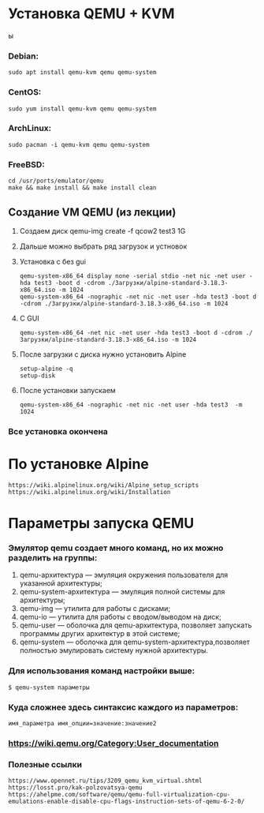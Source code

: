 # Установка QEMU + KVM
ы
### Debian:
	sudo apt install qemu-kvm qemu qemu-system

### CentOS:
	sudo yum install qemu-kvm qemu qemu-system

### ArchLinux:
	sudo pacman -i qemu-kvm qemu qemu-system

### FreeBSD:
	cd /usr/ports/emulator/qemu
	make && make install && make install clean


## Создание VM QEMU (из лекции)
1. Создаем диск
	qemu-img create -f qcow2 test3 1G

1. Дальше можно выбрать ряд загрузок и устновок

1. Установка с без gui
	```
	qemu-system-x86_64 display none -serial stdio -net nic -net user -hda test3 -boot d -cdrom ./Загрузки/alpine-standard-3.18.3-x86_64.iso -m 1024
  	qemu-system-x86_64 -nographic -net nic -net user -hda test3 -boot d -cdrom ./Загрузки/alpine-standard-3.18.3-x86_64.iso -m 1024
	```

1. C GUI
	```
	qemu-system-x86_64 -net nic -net user -hda test3 -boot d -cdrom ./Загрузки/alpine-standard-3.18.3-x86_64.iso -m 1024
	````
	
1. После загрузки с диска нужно установить Alpine
	```
	setup-alpine -q
	setup-disk
	```
	
1. После установки запускаем 
	```
	qemu-system-x86_64 -nographic -net nic -net user -hda test3  -m 1024
	```
	
### Все установка окончена
	
#  По установке Alpine
	https://wiki.alpinelinux.org/wiki/Alpine_setup_scripts
	https://wiki.alpinelinux.org/wiki/Installation


# Параметры запуска QEMU

### Эмулятор qemu создает много команд, но их можно разделить на группы:
1. qemu-архитектура — эмуляция окружения пользователя для указанной архитектуры;
1. qemu-system-архитектура — эмуляция полной системы для архитектуры;
1. qemu-img — утилита для работы с дисками;
1. qemu-io — утилита для работы с вводом/выводом на диск;
1. qemu-user — оболочка для qemu-архитектура, позволяет запускать программы других архитектур в этой системе;
1. qemu-system — оболочка для qemu-system-архитектура,позволяет полностью эмулировать систему нужной архитектуры.

### Для использования команд настройки выше:
	$ qemu-system параметры
### Куда сложнее здесь синтаксис каждого из параметров:
	имя_параметра имя_опции=значение:значение2
### https://wiki.qemu.org/Category:User_documentation

### Полезные ссылки
	https://www.opennet.ru/tips/3209_qemu_kvm_virtual.shtml
	https://losst.pro/kak-polzovatsya-qemu
 	https://ahelpme.com/software/qemu/qemu-full-virtualization-cpu-emulations-enable-disable-cpu-flags-instruction-sets-of-qemu-6-2-0/

